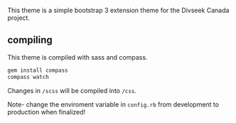 This theme is a simple bootstrap 3 extension theme for the Divseek Canada project.


## compiling


This theme is compiled with sass and compass.

```bash
gem install compass
compass watch
```

Changes in `/scss` will be compiled into `/css`.

Note- change the enviroment variable in `config.rb` from development to production when finalized!